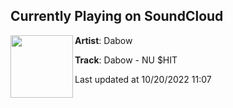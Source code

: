 ## Currently Playing on SoundCloud

[<img align="left" width="100" src="https://i1.sndcdn.com/artworks-scHumTh7XSnuyygP-zBhN1w-t500x500.jpg">](https://soundcloud.com/da-bow/dabow-nu-hit)

**Artist**: Dabow 

**Track**: Dabow - NU $HIT

Last updated at 10/20/2022 11:07
